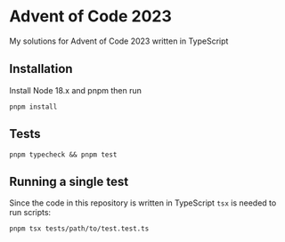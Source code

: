 # Advent of Code 2023

My solutions for Advent of Code 2023 written in TypeScript

## Installation

Install Node 18.x and pnpm then run

```shell
pnpm install
```

## Tests

```shell
pnpm typecheck && pnpm test
```

## Running a single test

Since the code in this repository is written in TypeScript `tsx` is needed to run scripts:

```shell
pnpm tsx tests/path/to/test.test.ts
```
